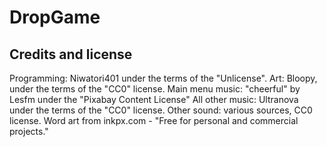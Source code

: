 # DropGame

## Credits and license
Programming: Niwatori401 under the terms of the "Unlicense".
Art: Bloopy, under the terms of the "CC0" license.
Main menu music: "cheerful" by Lesfm under the "Pixabay Content License"
All other music: Ultranova under the terms of the "CC0" license.
Other sound: various sources, CC0 license.
Word art from inkpx.com - "Free for personal and commercial projects."
